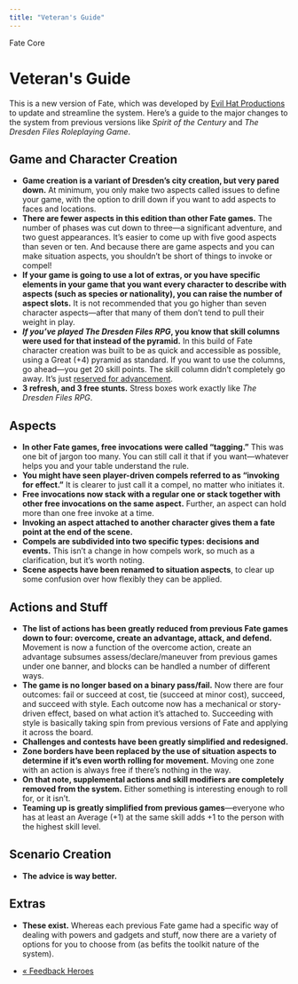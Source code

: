 ```yaml
---
title: "Veteran's Guide"
---
```

    
Fate Core

#  Veteran's Guide

This is a new version of Fate, which was developed by [Evil Hat
Productions](http://www.evilhat.com/home/fate-core/) to update and streamline
the system. Here’s a guide to the major changes to the system from previous
versions like _Spirit of the Century_ and _The Dresden Files Roleplaying
Game_.

## Game and Character Creation

  * **Game creation is a variant of Dresden’s city creation, but very pared down.** At minimum, you only make two aspects called issues to define your game, with the option to drill down if you want to add aspects to faces and locations.
  * **There are fewer aspects in this edition than other Fate games.** The number of phases was cut down to three—a significant adventure, and two guest appearances. It’s easier to come up with five good aspects than seven or ten. And because there are game aspects and you can make situation aspects, you shouldn’t be short of things to invoke or compel!
  * **If your game is going to use a lot of extras, or you have specific elements in your game that you want every character to describe with aspects (such as species or nationality), you can raise the number of aspect slots.** It is not recommended that you go higher than seven character aspects—after that many of them don’t tend to pull their weight in play.
  * **_If you’ve played The Dresden Files RPG_, you know that skill columns were used for that instead of the pyramid.** In this build of Fate character creation was built to be as quick and accessible as possible, using a Great (+4) pyramid as standard. If you want to use the columns, go ahead—you get 20 skill points. The skill column didn’t completely go away. It’s just [reserved for advancement](../../fate-core/advancement-change "Skill Columns" ).
  * **3 refresh, and 3 free stunts.** Stress boxes work exactly like _The Dresden Files RPG_.

## Aspects

  * **In other Fate games, free invocations were called “tagging.”** This was one bit of jargon too many. You can still call it that if you want—whatever helps you and your table understand the rule.
  * **You might have seen player-driven compels referred to as “invoking for effect.”** It is clearer to just call it a compel, no matter who initiates it.
  * **Free invocations now stack with a regular one or stack together with other free invocations on the same aspect.** Further, an aspect can hold more than one free invoke at a time.
  * **Invoking an aspect attached to another character gives them a fate point at the end of the scene.**
  * **Compels are subdivided into two specific types: decisions and events.** This isn’t a change in how compels work, so much as a clarification, but it’s worth noting.
  * **Scene aspects have been renamed to situation aspects**, to clear up some confusion over how flexibly they can be applied.

## Actions and Stuff

  * **The list of actions has been greatly reduced from previous Fate games down to four: overcome, create an advantage, attack, and defend.** Movement is now a function of the overcome action, create an advantage subsumes assess/declare/maneuver from previous games under one banner, and blocks can be handled a number of different ways.
  * **The game is no longer based on a binary pass/fail.** Now there are four outcomes: fail or succeed at cost, tie (succeed at minor cost), succeed, and succeed with style. Each outcome now has a mechanical or story-driven effect, based on what action it’s attached to. Succeeding with style is basically taking spin from previous versions of Fate and applying it across the board.
  * **Challenges and contests have been greatly simplified and redesigned.**
  * **Zone borders have been replaced by the use of situation aspects to determine if it’s even worth rolling for movement.** Moving one zone with an action is always free if there’s nothing in the way.
  * **On that note, supplemental actions and skill modifiers are completely removed from the system.** Either something is interesting enough to roll for, or it isn’t.
  * **Teaming up is greatly simplified from previous games**—everyone who has at least an Average (+1) at the same skill adds +1 to the person with the highest skill level.

## Scenario Creation

  * **The advice is way better.**

## Extras

  * **These exist.** Whereas each previous Fate game had a specific way of dealing with powers and gadgets and stuff, now there are a variety of options for you to choose from (as befits the toolkit nature of the system).

  * [« Feedback Heroes](/fate-core/feedback-heroes)

